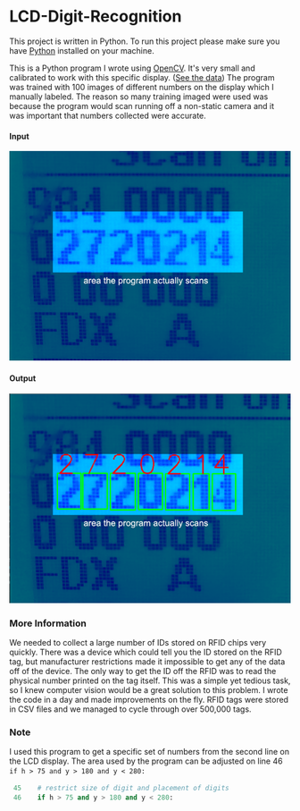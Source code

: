 # LCD-Digit-Recognition

This project is written in Python. To run this project please make sure you have [Python](https://www.python.org/downloads/ "Python") installed on your machine.

This is a Python program I wrote using [OpenCV](https://opencv.org/ "OpenCV"). It's very small and calibrated to work with this specific display. ([See the data](https://github.com/avigael/LCD-Digit-Recognition/tree/master/data "Data Folder")) The program was trained with 100 images of different numbers on the display which I manually labeled. The reason so many training imaged were used was because the program would scan running off a non-static camera and it was important that numbers collected were accurate.

#### Input

![Program Input](https://github.com/avigael/LCD-Digit-Recognition/blob/master/screenshots/input.png)

#### Output

![Program Output](https://github.com/avigael/LCD-Digit-Recognition/blob/master/screenshots/output.png)

### More Information

We needed to collect a large number of IDs stored on RFID chips very quickly. There was a device which could tell you the ID stored on the RFID tag, but manufacturer restrictions made it impossible to get any of the data off of the device. The only way to get the ID off the RFID was to read the physical number printed on the tag itself. This was a simple yet tedious task, so I knew computer vision would be a great solution to this problem. I wrote the code in a day and made improvements on the fly. RFID tags were stored in CSV files and we managed to cycle through over 500,000 tags.

### Note

I used this program to get a specific set of numbers from the second line on the LCD display. The area used by the program can be adjusted on line 46 `if h > 75 and y > 180 and y < 280:`
```python
 45    # restrict size of digit and placement of digits
 46    if h > 75 and y > 180 and y < 280:
```
